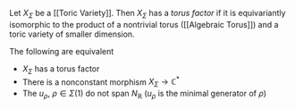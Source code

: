Let $X_{\Sigma}$ be a [[Toric Variety]]. Then $X_{\Sigma}$ has a *torus factor* if it is equivariantly isomorphic to the product of a nontrivial torus ([[Algebraic Torus]]) and a toric variety of smaller dimension.

The following are equivalent 
* $X_{\Sigma}$ has a torus factor 
* There is a nonconstant morphism $X_{\Sigma} \rightarrow\mathbb{C}^*$ 
* The $u_{\rho}$, $\rho\in\Sigma(1)$ do not span $N_{\mathbb{R}}$ ($u_{\rho}$ is the minimal generator of $\rho$)
